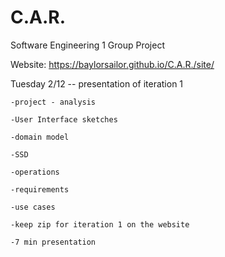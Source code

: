 # C.A.R.
Software Engineering 1 Group Project

Website: https://baylorsailor.github.io/C.A.R./site/

Tuesday 2/12 -- presentation of iteration 1 
 
 	-project - analysis
 
 	-User Interface sketches
 
 	-domain model
 
 	-SSD
 
 	-operations
 
 	-requirements
 
 	-use cases
 
 	-keep zip for iteration 1 on the website
 
 	-7 min presentation 
